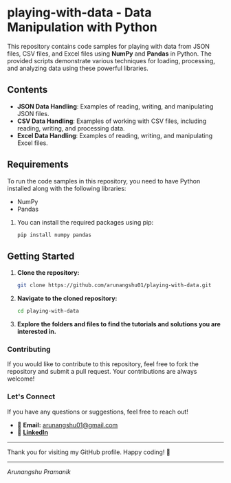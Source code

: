 # playing-with-data - Data Manipulation with Python

This repository contains code samples for playing with data from JSON files, CSV files, and Excel files using **NumPy** and **Pandas** in Python. The provided scripts demonstrate various techniques for loading, processing, and analyzing data using these powerful libraries.

## Contents

- **JSON Data Handling**: Examples of reading, writing, and manipulating JSON files.
- **CSV Data Handling**: Examples of working with CSV files, including reading, writing, and processing data.
- **Excel Data Handling**: Examples of reading, writing, and manipulating Excel files.

## Requirements

To run the code samples in this repository, you need to have Python installed along with the following libraries:

- NumPy
- Pandas 

1. You can install the required packages using pip:

    ```sh
    pip install numpy pandas

## Getting Started

1. **Clone the repository:**
   ```sh
   git clone https://github.com/arunangshu01/playing-with-data.git

2. **Navigate to the cloned repository:**
   ```sh
   cd playing-with-data

 3. **Explore the folders and files to find the tutorials and solutions you are interested in.**

### Contributing

If you would like to contribute to this repository, feel free to fork the repository and submit a pull request. Your contributions are always welcome!

### Let's Connect

If you have any questions or suggestions, feel free to reach out!

- 📧 **Email:** arunangshu01@gmail.com
- 🔗 [**LinkedIn**](https://www.linkedin.com/in/arunangshu-pramanik-1896168b/)

---

Thank you for visiting my GitHub profile. Happy coding! 🚀

---

_Arunangshu Pramanik_
